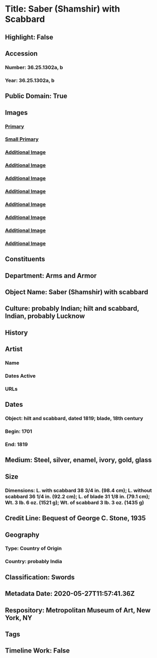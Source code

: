 # Title: Saber (Shamshir) with Scabbard
## Highlight: False
## Accession
### Number: 36.25.1302a, b
### Year: 36.25.1302a, b
## Public Domain: True
## Images
### [Primary](https://images.metmuseum.org/CRDImages/aa/original/DP164593.jpg)
### [Small Primary](https://images.metmuseum.org/CRDImages/aa/web-large/DP164593.jpg)
### [Additional Image](https://images.metmuseum.org/CRDImages/aa/original/DP164586.jpg)
### [Additional Image](https://images.metmuseum.org/CRDImages/aa/original/DP164585.jpg)
### [Additional Image](https://images.metmuseum.org/CRDImages/aa/original/DP164587.jpg)
### [Additional Image](https://images.metmuseum.org/CRDImages/aa/original/DP164588.jpg)
### [Additional Image](https://images.metmuseum.org/CRDImages/aa/original/DP164589.jpg)
### [Additional Image](https://images.metmuseum.org/CRDImages/aa/original/DP164590.jpg)
### [Additional Image](https://images.metmuseum.org/CRDImages/aa/original/DP164591.jpg)
### [Additional Image](https://images.metmuseum.org/CRDImages/aa/original/DP164592.jpg)
## Constituents
## Department: Arms and Armor
## Object Name: Saber (Shamshir) with scabbard
## Culture: probably Indian; hilt and scabbard, Indian, probably Lucknow
## History
## Artist
### Name
### Dates Active
### URLs
## Dates
### Object: hilt and scabbard, dated 1819; blade, 18th century
### Begin: 1701
### End: 1819
## Medium: Steel, silver, enamel, ivory, gold, glass
## Size
### Dimensions: L. with scabbard 38 3/4 in. (98.4 cm); L. without scabbard 36 1/4 in. (92.2 cm); L. of blade 31 1/8 in. (79.1 cm); Wt. 3 lb. 6 oz. (1521 g); Wt. of scabbard 3 lb. 3 oz. (1435 g)
## Credit Line: Bequest of George C. Stone, 1935
## Geography
### Type: Country of Origin
### Country: probably India
## Classification: Swords
## Metadata Date: 2020-05-27T11:57:41.36Z
## Respository: Metropolitan Museum of Art, New York, NY
## Tags
## Timeline Work: False